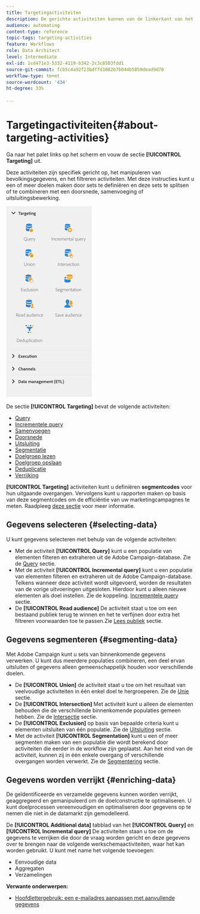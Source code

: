 ```yaml
---
title: Targetingactiviteiten
description: De gerichte activiteiten kunnen van de linkerkant van het scherm worden betreden.
audience: automating
content-type: reference
topic-tags: targeting-activities
feature: Workflows
role: Data Architect
level: Intermediate
exl-id: 1cd471e3-5332-4119-b342-2c3c8503fdd1
source-git-commit: fcb5c4a92f23bdffd1082b7b044b5859dead9d70
workflow-type: tm+mt
source-wordcount: '434'
ht-degree: 33%

---
```


# Targetingactiviteiten{#about-targeting-activities}

Ga naar het palet links op het scherm en vouw de sectie **[!UICONTROL Targeting]** uit.

Deze activiteiten zijn specifiek gericht op, het manipuleren van bevolkingsgegevens, en het filtreren activiteiten. Met deze instructies kunt u een of meer doelen maken door sets te definiëren en deze sets te splitsen of te combineren met een doorsnede, samenvoeging of uitsluitingsbewerking.

![](assets/wkf_targeting_activities.png)

De sectie **[!UICONTROL Targeting]** bevat de volgende activiteiten:

* [Query](../../automating/using/query.md)
* [Incrementele query](../../automating/using/incremental-query.md)
* [Samenvoegen](../../automating/using/union.md)
* [Doorsnede](../../automating/using/intersection.md)
* [Uitsluiting](../../automating/using/exclusion.md)
* [Segmentatie](../../automating/using/segmentation.md)
* [Doelgroep lezen](../../automating/using/read-audience.md)
* [Doelgroep opslaan](../../automating/using/save-audience.md)
* [Deduplicatie](../../automating/using/deduplication.md)
* [Verrijking](../../automating/using/enrichment.md)

**[!UICONTROL Targeting]** activiteiten kunt u definiëren **segmentcodes** voor hun uitgaande overgangen. Vervolgens kunt u rapporten maken op basis van deze segmentcodes om de efficiëntie van uw marketingcampagnes te meten. Raadpleeg [deze sectie](../../reporting/using/creating-a-report-workflow-segment.md) voor meer informatie.

## Gegevens selecteren {#selecting-data}

U kunt gegevens selecteren met behulp van de volgende activiteiten:

* Met de activiteit **[!UICONTROL Query]** kunt u een populatie van elementen filteren en extraheren uit de Adobe Campaign-database. Zie de [Query](../../automating/using/query.md) sectie.
* Met de activiteit **[!UICONTROL Incremental query]** kunt u een populatie van elementen filteren en extraheren uit de Adobe Campaign-database. Telkens wanneer deze activiteit wordt uitgevoerd, worden de resultaten van de vorige uitvoeringen uitgesloten. Hierdoor kunt u alleen nieuwe elementen als doel instellen. Zie de koppeling. [Incrementele query](../../automating/using/incremental-query.md) sectie.
* De **[!UICONTROL Read audience]** De activiteit staat u toe om een bestaand publiek terug te winnen en het te verfijnen door extra het filtreren voorwaarden toe te passen.Zie [Lees publiek](../../automating/using/read-audience.md) sectie.

## Gegevens segmenteren {#segmenting-data}

Met Adobe Campaign kunt u sets van binnenkomende gegevens verwerken. U kunt dus meerdere populaties combineren, een deel ervan uitsluiten of gegevens alleen gemeenschappelijk houden voor verschillende doelen.

* De **[!UICONTROL Union]** de activiteit staat u toe om het resultaat van veelvoudige activiteiten in één enkel doel te hergroeperen. Zie de [Unie](../../automating/using/union.md) sectie.
* De **[!UICONTROL Intersection]** Met activiteit kunt u alleen de elementen behouden die de verschillende binnenkomende populaties gemeen hebben. Zie de [Intersectie](../../automating/using/intersection.md) sectie.
* De **[!UICONTROL Exclusion]** op basis van bepaalde criteria kunt u elementen uitsluiten van één populatie. Zie de [Uitsluiting](../../automating/using/exclusion.md) sectie.
* Met de activiteit **[!UICONTROL Segmentation]** kunt u een of meer segmenten maken van een populatie die wordt berekend door activiteiten die eerder in de workflow zijn geplaatst. Aan het eind van de activiteit, kunnen zij in één enkele overgang of verschillende overgangen worden verwerkt. Zie de [Segmentering](../../automating/using/segmentation.md) sectie.

## Gegevens worden verrijkt {#enriching-data}

De geïdentificeerde en verzamelde gegevens kunnen worden verrijkt, geaggregeerd en gemanipuleerd om de doelconstructie te optimaliseren. U kunt doelprocessen vereenvoudigen en optimaliseren door gegevens op te nemen die niet in de datamarkt zijn gemodelleerd.

De **[!UICONTROL Additional data]** tabblad van het **[!UICONTROL Query]** en **[!UICONTROL Incremental query]** De activiteiten staan u toe om de gegevens te verrijken die door de vraag worden gericht en deze gegevens over te brengen naar de volgende werkschemaactiviteiten, waar het kan worden gebruikt. U kunt met name het volgende toevoegen:

* Eenvoudige data
* Aggregaten
* Verzamelingen

**Verwante onderwerpen:**

* [Hoofdlettergebruik: een e-mailadres aanpassen met aanvullende gegevens](../../automating/using/personalizing-email-with-additional-data.md)
